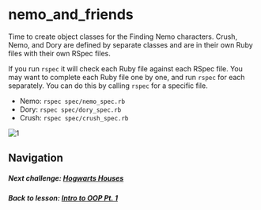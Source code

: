 # nemo_and_friends
Time to create object classes for the Finding Nemo characters. Crush, Nemo, and Dory are defined by separate classes and are in their own Ruby files with their own RSpec files.  

If you run `rspec` it will check each Ruby file against each RSpec file. You may want to complete each Ruby file one by one, and run `rspec` for each separately. You can do this by calling `rspec` for a specific file.  
- Nemo: `rspec spec/nemo_spec.rb`  
- Dory: `rspec spec/dory_spec.rb`
- Crush: `rspec spec/crush_spec.rb`  

![1](http://i.imgur.com/3JNmWzz.gif)  

## Navigation  
##### Next challenge: [Hogwarts Houses](https://github.com/Coderdotnew/intro_web_apps_acp/tree/master/06_class/01_object_orientation_pt1/code/03_hogwarts_houses)   
##### Back to lesson: [Intro to OOP Pt. 1](https://github.com/Coderdotnew/intro_web_apps_acp/tree/master/06_class/01_object_orientation_pt1)      